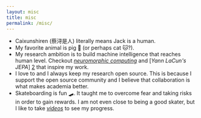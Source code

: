 ```yaml
---
layout: misc
title: misc
permalink: /misc/
---
```


- Caixunshiren (蔡浔是人) literally means Jack is a human. 
- My favorite animal is pig 🐷 (or perhaps cat 🐱?).
- My research ambition is to build machine intelligence that reaches human level. Checkout [*neuromorphic computing*][1] and [*Yann LaCun's JEPA*] [2] that inspire my work.
- I love to and I always keep my research open source. This is because I support the open source community and I believe that collaboration is what makes academia better.
- Skateboarding is fun 🛹. It taught me to overcome fear and taking risks in order to gain rewards. I am not even close to being a good skater, but I like to take [*videos*][3] to see my progress.

[1]: https://en.wikipedia.org/wiki/Neuromorphic_engineering
[2]: https://openreview.net/pdf?id=BZ5a1r-kVsf
[3]: /skatehof/